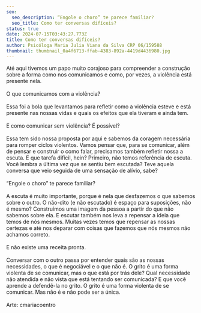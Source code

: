 ```yaml
---
seo:
  seo_description: “Engole o choro” te parece familiar?
  seo_title: Como ter conversas difíceis?
status: true
date: 2024-07-15T03:43:27.773Z
title: Como ter conversas difíceis?
author: Psicóloga Maria Julia Viana da Silva CRP 06/159588
thumbnail: thumbnail_0a4f6713-ffab-4383-892a-4419d4436980.jpg
---
```

<!--StartFragment-->

Até aqui tivemos um papo muito corajoso para compreender a construção sobre a forma como nos comunicamos e como, por vezes, a violência está presente nela.\
\
O que comunicamos com a violência?\
\
Essa foi a bola que levantamos para refletir como a violência esteve e está presente nas nossas vidas e quais os efeitos que ela tiveram e ainda tem.\
\
E como comunicar sem violência? É possível?\
\
Essa tem sido nossa proposta por aqui e sabemos da coragem necessária para romper ciclos violentos. Vamos pensar que, para se comunicar, além de pensar e construir o como falar, precisamos também refletir nossa a escuta. E que tarefa difícil, hein? Primeiro, não temos referência de escuta. Você lembra a última vez que se sentiu bem escutada? Teve aquela conversa que veio seguida de uma sensação de alívio, sabe?\
\
“Engole o choro” te parece familiar?\
\
A escuta é muito importante, porque é nela que desfazemos o que sabemos sobre o outro. O não-dito (e não escutado) é espaço para suposições, não é mesmo? Construímos uma imagem da pessoa a partir do que não sabemos sobre ela. E escutar também nos leva a repensar a ideia que temos de nós mesmos. Muitas vezes temos que repensar as nossas certezas e até nos deparar com coisas que fazemos que nós mesmos não achamos correto.\
\
E não existe uma receita pronta.\
\
Conversar com o outro passa por entender quais são as nossas necessidades, o que é negociável e o que não é. O grito é uma forma violenta de se comunicar, mas o que está por trás dele? Qual necessidade não atendida e não vista que está tentando ser comunicada? E que você aprende a defendê-la no grito. O grito é uma forma violenta de se comunicar. Mas não é e não pode ser a única.\
\
Arte: cmariacoentro

<!--EndFragment-->